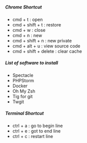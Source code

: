 ##### Chrome Shortcut
 
- cmd + t : open 
- cmd + shift + t : restore
- cmd + w : close 
- cmd + n : new
- cmd + shift + n : new private 
- cmd + alt + u : view source code
- cmd + shift + delete : clear cache

##### List of software to install
- Spectacle
- PHPStorm
- Docker
- Oh My Zsh
- Tig for git
- Twgit

##### Terminal Shortcut
- ctrl + a : go to begin line
- ctrl + e : got to end line
- ctrl + c : restart line
